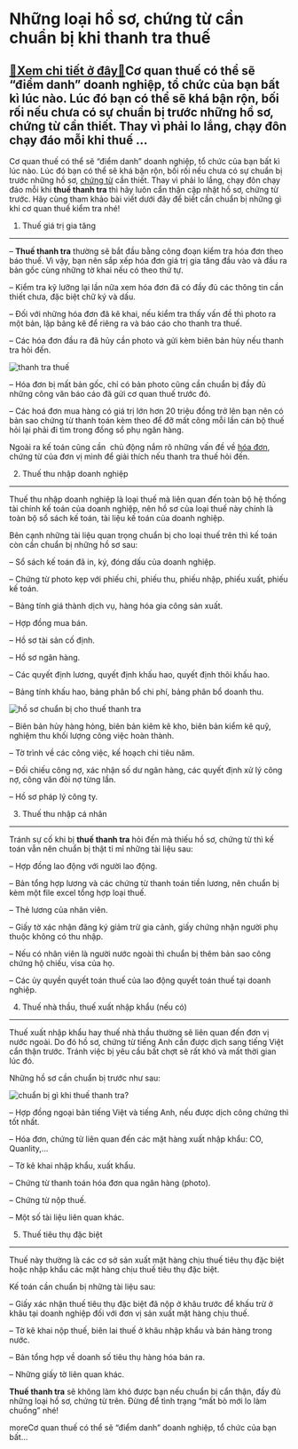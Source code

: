 Những loại hồ sơ, chứng từ cần chuẩn bị khi thanh tra thuế
==========================================================

[:gift:Xem chi tiết ở đây:gift:](https://hddtvn.com/nhung-loai-ho-so-chung-tu-can-chuan-bi-khi-thanh-tra-thue/)Cơ quan thuế có thể sẽ “điểm danh” doanh nghiệp, tổ chức của bạn bất kì lúc nào. Lúc đó bạn có thể sẽ khá bận rộn, bối rối nếu chưa có sự chuẩn bị trước những hồ sơ, chứng từ cần thiết. Thay vì phải lo lắng, chạy đôn chạy đáo mỗi khi thuế …
------------------------------------------------------------------------------------------------------------------------------------------------------------------------------------------------------------------------------------------------

Cơ quan thuế có thể sẽ “điểm danh” doanh nghiệp, tổ chức của bạn bất kì lúc nào. Lúc đó bạn có thể sẽ khá bận rộn, bối rối nếu chưa có sự chuẩn bị trước những hồ sơ, [chứng từ](#) cần thiết. Thay vì phải lo lắng, chạy đôn chạy đáo mỗi khi **thuế thanh tra** thì hãy luôn cẩn thận cập nhật hồ sơ, chứng từ trước. Hãy cùng tham khảo bài viết dưới đây để biết cần chuẩn bị những gì khi cơ quan thuế kiểm tra nhé!


1. Thuế giá trị gia tăng
------------------------


– **Thuế thanh tra** thường sẽ bắt đầu bằng công đoạn kiểm tra hóa đơn theo báo thuế. Vì vậy, bạn nên sắp xếp hóa đơn giá trị gia tăng đầu vào và đầu ra bản gốc cùng những tờ khai nếu có theo thứ tự.


– Kiểm tra kỹ lưỡng lại lần nữa xem hóa đơn đã có đầy đủ các thông tin cần thiết chưa, đặc biệt chữ ký và dấu.


– Đối với những hóa đơn đã kê khai, nếu kiểm tra thấy vấn đề thì photo ra một bản, lập bảng kê để riêng ra và báo cáo cho thanh tra thuế.


– Các hóa đơn đầu ra đã hủy cần photo và gửi kèm biên bản hủy nếu thanh tra hỏi đến.


![thanh tra thuế](https://hddtvn.com/wp-content/uploads/2021/01/1_107106.jpg)


– Hóa đơn bị mất bản gốc, chỉ có bản photo cũng cần chuẩn bị đầy đủ những công văn báo cáo đã gửi cơ quan thuế trước đó.


– Các hoá đơn mua hàng có giá trị lớn hơn 20 triệu đồng trở lên bạn nên có bản sao chứng từ thanh toán kèm theo để đỡ mất công mỗi lần cán bộ thuế hỏi lại phải đi tìm trong đống sổ phụ ngân hàng.


Ngoài ra kế toán cũng cần  chủ động nắm rõ những vấn đề về [hóa đơn](#), chứng từ của đơn vị mình để giải thích nếu thanh tra thuế hỏi đến.


2. Thuế thu nhập doanh nghiệp
-----------------------------


Thuế thu nhập doanh nghiệp là loại thuế mà liên quan đến toàn bộ hệ thống tài chính kế toán của doanh nghiệp, nên hồ sơ của loại thuế này chính là toàn bộ sổ sách kế toán, tài liệu kế toán của doanh nghiệp.


Bên cạnh những tài liệu quan trọng chuẩn bị cho loại thuế trên thì kế toán còn cần chuẩn bị những hồ sơ sau:


– Sổ sách kế toán đã in, ký, đóng dấu của doanh nghiệp.


– Chứng từ photo kẹp với phiếu chi, phiếu thu, phiếu nhập, phiếu xuất, phiếu kế toán.


– Bảng tính giá thành dịch vụ, hàng hóa gia công sản xuất.


– Hợp đồng mua bán.


– Hồ sơ tài sản cố định.


– Hồ sơ ngân hàng.


– Các quyết định lương, quyết định khấu hao, quyết định thôi khấu hao.


– Bảng tính khấu hao, bảng phân bổ chi phí, bảng phân bổ doanh thu.


![hồ sơ chuẩn bị cho thuế thanh tra](https://hddtvn.com/wp-content/uploads/2021/01/1_1.jpg)


– Biên bản hủy hàng hỏng, biên bản kiêm kê kho, biên bản kiểm kê quỹ, nghiệm thu khối lượng công việc hoàn thành.


– Tờ trình về các công việc, kế hoạch chi tiêu năm.


– Đối chiếu công nợ, xác nhận số dư ngân hàng, các quyết định xử lý công nợ, công văn đòi nợ từng lần.


– Hồ sơ pháp lý công ty.


3. Thuế thu nhập cá nhân
------------------------


Tránh sự cố khi bị **thuế thanh tra** hỏi đến mà thiếu hồ sơ, chứng từ thì kế toán vẫn nên chuẩn bị thật tỉ mỉ những tài liệu sau:


– Hợp đồng lao động với người lao động.


– Bản tổng hợp lương và các chứng từ thanh toán tiền lương, nên chuẩn bị kèm một file excel tổng hợp loại thuế.


– Thẻ lương của nhân viên.


– Giấy tờ xác nhận đăng ký giảm trừ gia cảnh, giấy chứng nhận người phụ thuộc không có thu nhập.


– Nếu có nhân viên là người nước ngoài thì chuẩn bị thêm bản sao công chứng hộ chiếu, visa của họ.


– Các ủy quyền quyết toán thuế của lao động quyết toán thuế tại doanh nghiệp.


4. Thuế nhà thầu, thuế xuất nhập khẩu (nếu có)
----------------------------------------------


Thuế xuất nhập khẩu hay thuế nhà thầu thường sẽ liên quan đến đơn vị nước ngoài. Do đó hồ sơ, chứng từ tiếng Anh cần được dịch sang tiếng Việt cẩn thận trước. Tránh việc bị yêu cầu bất chợt sẽ rất khó và mất thời gian lúc đó.


Những hồ sơ cần chuẩn bị trước như sau:


![chuẩn bị gì khi thuế thanh tra?](https://hddtvn.com/wp-content/uploads/2021/01/Picture1-1.jpg)


– Hợp đồng ngoại bản tiếng Việt và tiếng Anh, nếu được dịch công chứng thì tốt nhất.


– Hóa đơn, chứng từ liên quan đến các mặt hàng xuất nhập khẩu: CO, Quanlity,…


– Tờ kê khai nhập khẩu, xuất khẩu.


– Chứng từ thanh toán hóa đơn qua ngân hàng (photo).


– Chứng từ nộp thuế.


– Một số tài liệu liên quan khác.


5. Thuế tiêu thụ đặc biệt
-------------------------


Thuế này thường là các cơ sở sản xuất mặt hàng chịu thuế tiêu thụ đặc biệt hoặc nhập khẩu các mặt hàng chịu thuế tiêu thụ đặc biệt.


Kế toán cần chuẩn bị những tài liệu sau:


– Giấy xác nhận thuế tiêu thụ đặc biệt đã nộp ở khâu trước để khấu trừ ở khâu tại doanh nghiệp đối với đơn vị sản xuất mặt hàng chịu thuế.


– Tờ kê khai nộp thuế, biên lai thuế ở khâu nhập khẩu và bán hàng trong nước.


– Bản tổng hợp về doanh số tiêu thụ hàng hóa bán ra.


– Những giấy tờ liên quan khác.


**Thuế thanh tra** sẽ không làm khó được bạn nếu chuẩn bị cẩn thận, đầy đủ những loại hồ sơ, chứng từ trên. Đừng để tình trạng “mất bò mới lo làm chuồng” nhé!



moreCơ quan thuế có thể sẽ “điểm danh” doanh nghiệp, tổ chức của bạn bất…

